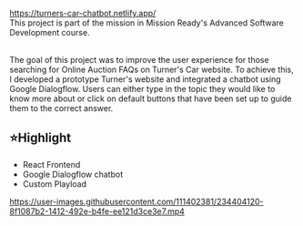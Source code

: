 https://turners-car-chatbot.netlify.app/  <br/>
This project is part of the mission in Mission Ready's Advanced Software Development course. <br><br>

The goal of this project was to improve the user experience for those searching for Online Auction FAQs on Turner's Car website. To achieve this, I developed a prototype Turner's website and integrated a chatbot using Google Dialogflow. Users can either type in the topic they would like to know more about or click on default buttons that have been set up to guide them to the correct answer.


<h2>⭐Highlight</h2>
<ul>
  <li>React Frontend</li>
<li>Google Dialogflow chatbot</li>
<li>Custom Playload</li>
</ul>

https://user-images.githubusercontent.com/111402381/234404120-8f1087b2-1412-492e-b4fe-ee121d3ce3e7.mp4

